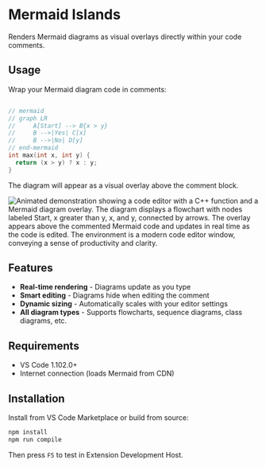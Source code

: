 # Mermaid Islands

Renders Mermaid diagrams as visual overlays directly within your code comments.

## Usage

Wrap your Mermaid diagram code in comments:

```cpp

// mermaid
// graph LR
//     A[Start] --> B{x > y}
//     B -->|Yes| C[x]
//     B -->|No| D[y]
// end-mermaid
int max(int x, int y) {
  return (x > y) ? x : y;
}

```

The diagram will appear as a visual overlay above the comment block.

![Animated demonstration showing a code editor with a C++ function and a Mermaid diagram overlay. The diagram displays a flowchart with nodes labeled Start, x greater than y, x, and y, connected by arrows. The overlay appears above the commented Mermaid code and updates in real time as the code is edited. The environment is a modern code editor window, conveying a sense of productivity and clarity.](https://github.com/primenumber/vscode-mermaid-islands/blob/main/media/mermaid_islands_demo.gif)

## Features

- **Real-time rendering** - Diagrams update as you type
- **Smart editing** - Diagrams hide when editing the comment
- **Dynamic sizing** - Automatically scales with your editor settings
- **All diagram types** - Supports flowcharts, sequence diagrams, class diagrams, etc.

## Requirements

- VS Code 1.102.0+
- Internet connection (loads Mermaid from CDN)

## Installation

Install from VS Code Marketplace or build from source:

```bash
npm install
npm run compile
```

Then press `F5` to test in Extension Development Host.
